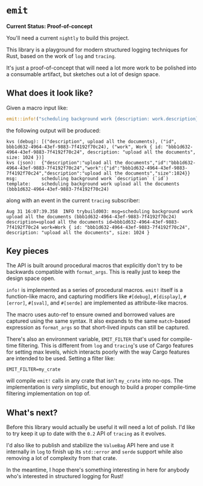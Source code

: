# `emit`

**Current Status: Proof-of-concept**

You'll need a current `nightly` to build this project.

This library is a playground for modern structured logging techniques for Rust, based on the work of `log` and `tracing`.

It's just a proof-of-concept that will need a lot more work to be polished into a consumable artifact, but sketches out a lot of design space.

## What does it look like?

Given a macro input like:

```rust
emit::info!("scheduling background work {description: work.description} ({id: work.id})", #[emit::as_serde] work);
```

the following output will be produced:

```
kvs (debug): [("description", upload all the documents), ("id", bbb1d632-4964-43ef-9883-7f4192f70c24), ("work", Work { id: "bbb1d632-4964-43ef-9883-7f4192f70c24", description: "upload all the documents", size: 1024 })]
kvs (json):  {"description":"upload all the documents","id":"bbb1d632-4964-43ef-9883-7f4192f70c24","work":{"id":"bbb1d632-4964-43ef-9883-7f4192f70c24","description":"upload all the documents","size":1024}}
msg:         scheduling background work `description` (`id`)
template:    scheduling background work upload all the documents (bbb1d632-4964-43ef-9883-7f4192f70c24)
```

along with an event in the current `tracing` subscriber:

```
Aug 31 16:07:39.358  INFO trybuild003: msg=scheduling background work upload all the documents (bbb1d632-4964-43ef-9883-7f4192f70c24) description=upload all the documents id=bbb1d632-4964-43ef-9883-7f4192f70c24 work=Work { id: "bbb1d632-4964-43ef-9883-7f4192f70c24", description: "upload all the documents", size: 1024 }
```

## Key pieces

The API is built around procedural macros that explicitly don't try to be backwards compatible with `format_args`. This is really just to keep the design space open.

`info!` is implemented as a series of procedural macros. `emit!` itself is a function-like macro, and capturing modifiers like `#[debug]`, `#[display]`, `#[error]`, `#[sval]`, and `#[serde]` are implemented as attribute-like macros.

The macro uses auto-ref to ensure owned and borrowed values are captured using the same syntax. It also expands to the same `match`-based expression as `format_args` so that short-lived inputs can still be captured.

There's also an environment variable, `EMIT_FILTER` that's used for compile-time filtering. This is different from `log` and `tracing`'s use of Cargo features for setting max levels, which interacts poorly with the way Cargo features are intended to be used. Setting a filter like:

```
EMIT_FILTER=my_crate
```

will compile `emit!` calls in any crate that isn't `my_crate` into no-ops. The implementation is _very_ simplistic, but enough to build a proper compile-time filtering implementation on top of.

## What's next?

Before this library would actually be useful it will need a lot of polish. I'd like to try keep it up to date with the `0.2` API of `tracing` as it evolves.

I'd also like to publish and stabilize the `ValueBag` API here and use it internally in `log` to finish up its `std::error` and `serde` support while also removing a lot of complexity from that crate.

In the meantime, I hope there's something interesting in here for anybody who's interested in structured logging for Rust!
